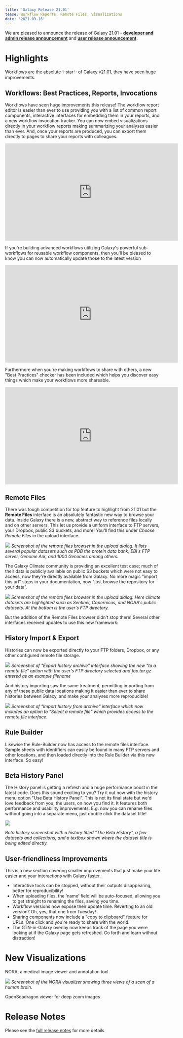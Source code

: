 ```yaml
---
title: 'Galaxy Release 21.01'
tease: Workflow Reports, Remote Files, Visualizations
date: '2021-03-16'
---
```


We are pleased to announce the release of Galaxy
21.01 - **[developer and admin release announcement](https://docs.galaxyproject.org/en/master/releases/21.01_announce.html)** and **[user release announcement](https://docs.galaxyproject.org/en/master/releases/21.01_announce_user.html)**.

# Highlights

Workflows are the absolute ✨star✨ of Galaxy v21.01, they have seen huge
improvements.

## Workflows: Best Practices, Reports, Invocations

Workflows have seen huge improvements this release! The workflow report
editor is easier than ever to use providing you with a list of common
report components, interactive interfaces for embedding them in your
reports, and a new workflow invocation tracker. You can now embed
visualizations directly in your workflow reports making summarizing your
analyses easier than ever. And, once your reports are produced, you can
export them directly to pages to share your reports with colleagues.

<iframe width="560" height="315" src="https://www.youtube.com/embed/TmZzfaKf1V0" frameborder="0" allow="accelerometer; autoplay; clipboard-write; encrypted-media; gyroscope; picture-in-picture" allowfullscreen></iframe>

If you're building advanced workflows utilizing Galaxy's powerful
sub-workflows for reusable workflow components, then you'll be pleased
to know you can now automatically update those to the latest version

<iframe width="560" height="315" src="https://www.youtube.com/embed/2gHvmy_tIVc" frameborder="0" allow="accelerometer; autoplay; clipboard-write; encrypted-media; gyroscope; picture-in-picture" allowfullscreen></iframe>

Furthermore when you're making workflows to share with others, a new
"Best Practices" checker has been included which helps you discover easy
things which make your workflows more shareable.

<iframe width="560" height="315" src="https://www.youtube.com/embed/pfNqAkzvKj8" frameborder="0" allow="accelerometer; autoplay; clipboard-write; encrypted-media; gyroscope; picture-in-picture" allowfullscreen></iframe>

## Remote Files

There was tough competition for top feature to highlight from 21.01 but
the **Remote Files** interface is an absolutely fantastic new way to
browse your data. Inside Galaxy there is a new, abstract way to
reference files locally and on other servers. This let us provide a
uniform interface to FTP servers, your Dropbox, public S3 buckets, and
more! You'll find this under *Choose Remote Files* in the upload
interface.

![](https://docs.galaxyproject.org/en/latest/_images/21.01-remote.png)
*Screenshot of the remote files
browser in the upload dialog. It lists several popular datasets such as
PDB the protein data bank, EBI's FTP server, Genome Ark, and 1000
Genomes among others.*

The Galaxy Climate community is providing an excellent test case; much
of their data is publicly available on public S3 buckets which were not
easy to access, now they're directly available from Galaxy. No more
magic "import this url" steps in your documentation, now "just browse
the repository for your data".

![](https://docs.galaxyproject.org/en/latest/_images/21.01-remote-weather.png)
*Screenshot of the remote files browser in the upload dialog. Here climate datasets are
highlighted such as Sentinel, Copernicus, and NOAA's public datasets. At
the bottom is the user's FTP directory.*

But the addition of the Remote Files browser didn't stop there! Several
other interfaces received updates to use this new framework:

## History Import & Export

Histories can now be exported directly to your FTP folders, Dropbox, or
any other configured remote file storage.

![](https://docs.galaxyproject.org/en/latest/_images/21.01-hist-exp.png)
*Screenshot of "Export
history archive" interface showing the new "to a remote file" option
with the user's FTP directory selected and foo.tar.gz entered as an
example filename*

And history importing saw the same treatment, permitting importing from
any of these public data locations making it easier than ever to share
histories between Galaxy, and make your analyses more reproducible!

![](https://docs.galaxyproject.org/en/latest/_images/21.01-hist-imp.png)
*Screenshot of "Import history from archive" interface which now includes an option to "Select
a remote file" which provides access to the remote file interface.*


## Rule Builder

Likewise the Rule-Builder now has access to the remote files interface.
Sample sheets with identifiers can easily be found in many FTP servers
and other locations, and then loaded directly into the Rule Builder via
this new interface. So easy!

## Beta History Panel

The History panel is getting a refresh and a huge performance boost in
the latest code. Does this sound exciting to you? Try it out now with
the history menu option "Use Beta History Panel". This is not its final
state but we'd love feedback from you, the users, on how you find it. It
features both performance and usability improvements. E.g. now you can
rename files without going into a separate menu, just double click the
dataset title!

![](https://docs.galaxyproject.org/en/latest/_images/21.01-beta-hist.png)

*Beta history screenshot with a history titled "The Beta History", a few datasets and
collections, and a textbox shown where the dataset title is being edited
directly.*

## User-friendliness Improvements

This is a new section covering smaller improvements that just make your
life easier and your interactions with Galaxy faster.

-   Interactive tools can be stopped, without their outputs
    disappearing, better for reproducibility!
-   When uploading files, the 'name' field will be auto-focused,
    allowing you to get straight to renaming the files, saving you time.
-   Workflow versions now expose their update time. Reverting to an old
    version? Oh, yes, that one from Tuesday!
-   Sharing components now include a "copy to clipboard" feature for
    URLs. One click and you're ready to share with the world.
-   The GTN-in-Galaxy overlay now keeps track of the page you were
    looking at if the Galaxy page gets refreshed. Go forth and learn
    without distraction!

# New Visualizations

NORA, a medical image viewer and annotation tool

![](https://docs.galaxyproject.org/en/latest/_images/21.01-nora.png)
*Screenshot of the NORA visualizer showing three views of a scan of a human brain.*

OpenSeadragon viewer for deep zoom images


# Release Notes

Please see the [full release notes](https://docs.galaxyproject.org/en/latest/releases/21.01_announce.html) for more
details.
